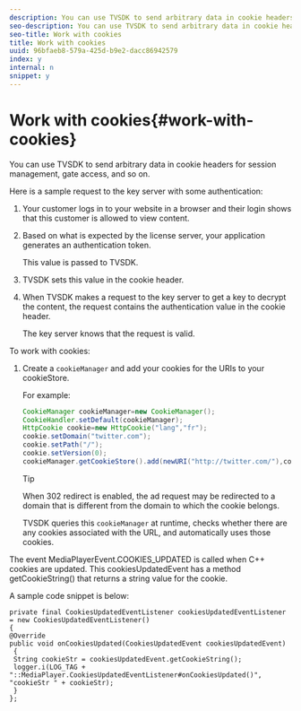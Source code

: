 ```yaml
---
description: You can use TVSDK to send arbitrary data in cookie headers for session management, gate access, and so on.
seo-description: You can use TVSDK to send arbitrary data in cookie headers for session management, gate access, and so on.
seo-title: Work with cookies
title: Work with cookies
uuid: 96bfaeb8-579a-425d-b9e2-dacc86942579
index: y
internal: n
snippet: y
---
```


# Work with cookies{#work-with-cookies}

You can use TVSDK to send arbitrary data in cookie headers for session management, gate access, and so on.

Here is a sample request to the key server with some authentication:

1. Your customer logs in to your website in a browser and their login shows that this customer is allowed to view content. 
1. Based on what is expected by the license server, your application generates an authentication token.

   This value is passed to TVSDK. 
1. TVSDK sets this value in the cookie header. 
1. When TVSDK makes a request to the key server to get a key to decrypt the content, the request contains the authentication value in the cookie header.

   The key server knows that the request is valid.

To work with cookies: 

1. Create a `cookieManager` and add your cookies for the URIs to your cookieStore.

   For example: 

   ```java
   CookieManager cookieManager=new CookieManager(); 
   CookieHandler.setDefault(cookieManager);  
   HttpCookie cookie=new HttpCookie("lang","fr"); 
   cookie.setDomain("twitter.com");  
   cookie.setPath("/"); 
   cookie.setVersion(0); 
   cookieManager.getCookieStore().add(newURI("http://twitter.com/"),cookie);
   ```

   >[!TIP]
   >
   >When 302 redirect is enabled, the ad request may be redirected to a domain that is different from the domain to which the cookie belongs.

   TVSDK queries this `cookieManager` at runtime, checks whether there are any cookies associated with the URL, and automatically uses those cookies. 

The event MediaPlayerEvent.COOKIES_UPDATED is called when C++ cookies are updated. This cookiesUpdatedEvent has a method getCookieString() that returns a string value for the cookie.

A sample code snippet is below: 

```
private final CookiesUpdatedEventListener cookiesUpdatedEventListener = new CookiesUpdatedEventListener()  
{ 
@Override 
public void onCookiesUpdated(CookiesUpdatedEvent cookiesUpdatedEvent) 
 { 
 String cookieStr = cookiesUpdatedEvent.getCookieString();  
 logger.i(LOG_TAG + "::MediaPlayer.CookiesUpdatedEventListener#onCookiesUpdated()", "cookieStr " + cookieStr);  
 }  
};
```

